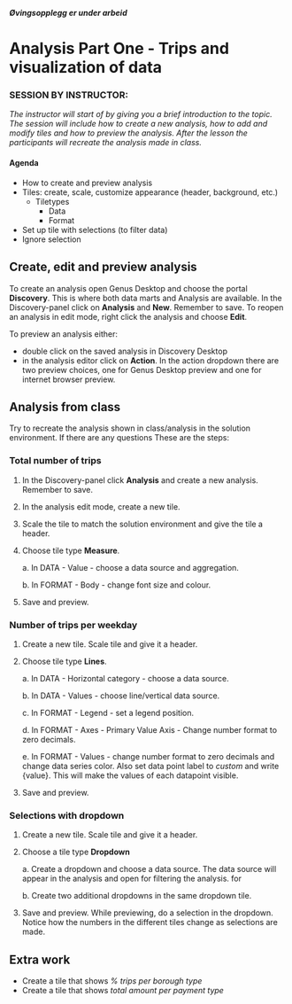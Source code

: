 
**_Øvingsopplegg er under arbeid_**

# Analysis Part One - Trips and visualization of data

### SESSION BY INSTRUCTOR: 
_The instructor will start of by giving you a brief introduction to the topic. The session will include how to create a new analysis, how to add and modify tiles and how to preview the analysis. After the lesson the participants will recreate the analysis made in class._

#### Agenda 

- How to create and preview analysis
- Tiles: create, scale, customize appearance (header, background, etc.)
	- Tiletypes
		- Data
		- Format 
- Set up tile with selections (to filter data)
- Ignore selection

## Create, edit and preview analysis

To create an analysis open Genus Desktop and choose the portal **Discovery**. This is where both data marts and Analysis are available. In the Discovery-panel click on **Analysis** and **New**. Remember to save. To reopen an analysis in edit mode, right click the analysis and choose **Edit**.  

To preview an analysis either: 

- double click on the saved analysis in Discovery Desktop
- in the analysis editor click on **Action**. In the action dropdown there are two preview choices, one for Genus Desktop preview and one for internet browser preview.   

## Analysis from class

Try to recreate the analysis shown in class/analysis in the solution environment. If there are any questions  These are the steps: 

### Total number of trips

1. In the Discovery-panel click **Analysis** and create a new analysis. Remember to save.  

2. In the analysis edit mode, create a new tile.

3. Scale the tile to match the solution environment and give the tile a header.

4. Choose tile type **Measure**.
	
    a. In DATA - Value - choose a data source and aggregation. 
	
    b. In FORMAT - Body - change font size and colour.

5. Save and preview.

### Number of trips per weekday

1. Create a new tile. Scale tile and give it a header. 

2. Choose tile type **Lines**.

    a. In DATA - Horizontal category - choose a data source.

    b. In DATA - Values - choose line/vertical data source.

    c. In FORMAT - Legend - set a legend position.

    d. In FORMAT - Axes - Primary Value Axis - Change number format to zero decimals.

    e. In FORMAT - Values - change number format to zero decimals and change data series color. Also set data point label to _custom_ and write {value}. This will make the values of each datapoint visible. 

3. Save and preview. 

### Selections with dropdown

1. Create a new tile. Scale tile and give it a header. 

2. Choose a tile type **Dropdown**
	
    a. Create a dropdown and choose a data source. The data source will appear in the analysis and open for filtering the analysis. for 

    b. Create two additional dropdowns in the same dropdown tile.  

3. Save and preview. While previewing, do a selection in the dropdown. Notice how the numbers in the different tiles change as selections are made. 

## Extra work 

- Create a tile that shows _% trips per borough type_ 
- Create a tile that shows _total amount per payment type_

